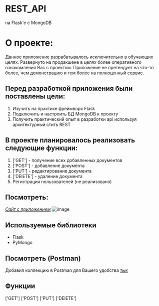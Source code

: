 # REST_API
на Flask'e c MongoDB

# О проекте:
Данное приложение разрабатывалось исключительно  в обучающих целях. Развернуто на продакшене в целях более оперативного ознакомления Вас с проектом. Приложение не претендует на что-то более, чем демонстрацию и тем более на полноценный сервис.

## Перед разработкой приложения были поставлены цели:
1. Изучить на практике фреймворк Flask
2. Подключить и настроить БД MongoDB к проекту
3. Получить практический опыт в разработки api используя архитектурный стить REST

## В проекте планировалось реализовать следующие функции:
1. ['GET'] - получение всех добавленных документов 
2. ['POST'] - добавление документа
3. ['PUT'] - редактирование документа
4. ['DElETE'] - удаление документа
5. Регистрация пользователей (не реализовано)

## Посмотреть:
[*Сайт с приложением*](https://dreams.lucky-spb.online/)
![image](https://user-images.githubusercontent.com/62309571/142728113-2f44fc9f-fbf5-476c-8162-9f67e6236018.png)
## Используемые библиотеки 
- Flask
- PyMongo

## Посмотреть (Postman)
Добавил коллекцию в Postman для Вашего удобства [*тык*](https://www.postman.com/joint-operations-meteorologist-16026518/workspace/rest-api/request/17461733-a45dac03-52bd-4b6a-886a-1173daa6597c)


## Функции 
['GET'] ['POST'] ['PUT'] ['DElETE'] 
